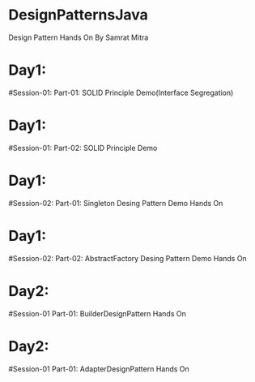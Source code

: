 # DesignPatternsJava
Design Pattern Hands On
By Samrat Mitra


# Day1:
  #Session-01:
    Part-01: SOLID Principle Demo(Interface Segregation)

# Day1:
  #Session-01:
    Part-02: SOLID Principle Demo

# Day1:
  #Session-02:
    Part-01: Singleton Desing Pattern Demo Hands On
    
# Day1:
  #Session-02:
    Part-02: AbstractFactory Desing Pattern Demo Hands On

# Day2:
  #Session-01
    Part-01: BuilderDesignPattern Hands On
    
# Day2:
  #Session-01
    Part-01: AdapterDesignPattern Hands On
